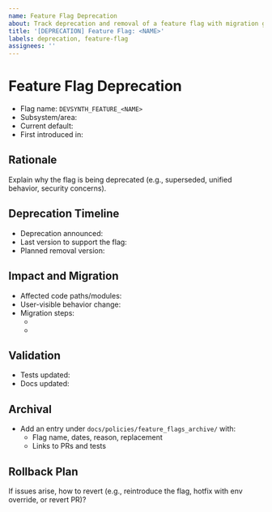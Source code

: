 ```yaml
---
name: Feature Flag Deprecation
about: Track deprecation and removal of a feature flag with migration guidance
title: '[DEPRECATION] Feature Flag: <NAME>'
labels: deprecation, feature-flag
assignees: ''
---
```


# Feature Flag Deprecation

- Flag name: `DEVSYNTH_FEATURE_<NAME>`
- Subsystem/area: <!-- e.g., provider, memory, webui, cli -->
- Current default: <!-- true/false -->
- First introduced in: <!-- version or PR link -->

## Rationale
Explain why the flag is being deprecated (e.g., superseded, unified behavior, security concerns).

## Deprecation Timeline
- Deprecation announced: <!-- yyyy-mm-dd -->
- Last version to support the flag: <!-- e.g., 0.1.x -->
- Planned removal version: <!-- e.g., 0.2.0 -->

## Impact and Migration
- Affected code paths/modules: <!-- list -->
- User-visible behavior change: <!-- description -->
- Migration steps:
  - <!-- Step 1 -->
  - <!-- Step 2 -->

## Validation
- Tests updated: <!-- links/notes -->
- Docs updated: <!-- PR/file paths -->

## Archival
- Add an entry under `docs/policies/feature_flags_archive/` with:
  - Flag name, dates, reason, replacement
  - Links to PRs and tests

## Rollback Plan
If issues arise, how to revert (e.g., reintroduce the flag, hotfix with env override, or revert PR)?
